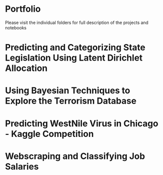 # Portfolio
Please visit the individual folders for  full description of the projects and notebooks

# Predicting and Categorizing State Legislation Using Latent Dirichlet Allocation

# Using Bayesian Techniques to Explore the Terrorism Database

# Predicting WestNile Virus in Chicago - Kaggle Competition

# Webscraping and Classifying Job Salaries
